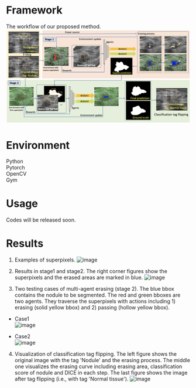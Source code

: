 # Framework

The workflow of our proposed method. 
![image](https://github.com/goloooo777/flip-learning/blob/main/images/framework.png)

# Environment

Python  
Pytorch  
OpenCV  
Gym  

# Usage

Codes will be released soon.

# Results
1. Examples of superpixels.
![image](https://github.com/goloooo777/flip-learning/blob/main/images/superpixel.png) 

2. Results in stage1 and stage2. The right corner figures show the superpixels and the erased areas are marked in blue.
![image](https://github.com/miccai-1545/flip-learning/blob/main/images/result.png) 

3. Two testing cases of multi-agent erasing (stage 2). The blue bbox contains the nodule to be segmented. The red and green bboxes are two agents. They traverse the superpixels with actions including 1) erasing (solid yellow bbox) and 2) passing (hollow yellow bbox).

* Case1  
![image](https://github.com/goloooo777/flip-learning/blob/main/images/1_image.gif) 

* Case2  
![image](https://github.com/goloooo777/flip-learning/blob/main/images/2_image.gif)

4. Visualization  of classification tag flipping. The left figure shows the original image with the tag 'Nodule' and the erasing process. The middle one visualizes the erasing curve including erasing area, classification score of nodule and DICE in each step. The last figure shows the image after tag flipping (i.e., with tag 'Normal tissue'). 
![image](https://github.com/goloooo777/flip-learning/blob/main/images/tag_flipping.gif)


